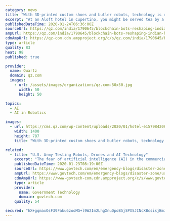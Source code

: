 ```yaml
---
category: news
title: "With 3D-printed custom shoes and butler robots, technology is reshaping hospitality"
excerpt: "At an Aloft hotel in Cupertino, you might be served tea by a robot butler quaintly named Botlr ... “Companies that don’t embrace technology as an enabler will disappear,” said Dilip Puri. Artificial Intelligence will allow guest experience to become so much better. Chatbots are already making the booking experience easier."
publishedDateTime: 2020-01-24T06:36:00Z
sourceUrl: https://qz.com/india/1790645/blockchain-bots-reshaping-indian-hotels-marriott-taj-itc/
ampUrl: https://qz.com/india/1790645/blockchain-bots-reshaping-indian-hotels-marriott-taj-itc/amp/
cdnAmpUrl: https://qz-com.cdn.ampproject.org/c/s/qz.com/india/1790645/blockchain-bots-reshaping-indian-hotels-marriott-taj-itc/amp/
type: article
quality: 83
heat: 98
published: true

provider:
  name: Quartz
  domain: qz.com
  images:
    - url: /assets/images/organizations/qz.com-50x50.jpg
      width: 50
      height: 50

topics:
  - AI
  - AI in Robotics

images:
  - url: https://cms.qz.com/wp-content/uploads/2020/01/hotel-e1579842060851.jpg?quality=75&strip=all&w=1400
    width: 1400
    height: 787
    title: "With 3D-printed custom shoes and butler robots, technology is reshaping hospitality"

related:
  - title: "U.S. Army Testing Robots, Drones and AI Technology"
    excerpt: "The fear of artificial intelligence (AI) in the commercial world is that it will take away jobs from people. Apply robotics and AI to the battlefield, and that might be one of the best things that ever happened. Fewer human soldiers means less \"cannon fodder\" if you are familiar with the term. See this article, AI & Robots Crush Foes In Army ..."
    publishedDateTime: 2020-01-23T08:19:00Z
    sourceUrl: https://www.govtech.com/em/emergency-blogs/disaster-zone/us-army-testing-robots-drones-and-ai-technology.html
    ampUrl: https://www.govtech.com/em/emergency-blogs/disaster-zone/us-army-testing-robots-drones-and-ai-technology.html?AMP
    cdnAmpUrl: https://www-govtech-com.cdn.ampproject.org/c/s/www.govtech.com/em/emergency-blogs/disaster-zone/us-army-testing-robots-drones-and-ai-technology.html?AMP
    type: article
    provider:
      name: Government Technology
      domain: govtech.com
    quality: 54

secured: "hX+gqmaxOsF39Faku6zooMG+l9W2Im2LhgXnuDpoB5jSPXSJINcXBcsisjBmJxMclTJiAr8xef2VyqNmraZqeoosDnMAIwh2QaRjbwoktr9idUmT3fXAEJzOQl0LB7OFrC4RPU7au+3/CR7nPGT7Ypp0rH/KeBZ0F6QUcxO04mfuaiLbrSuiG38LTNSquHYYteGi/8hseN9HzeeNjUtXfnqaqUPJLy5Yk5cFNIauk9kKeor9z+EefWe5x/xa4td+UKg1dUGvZYYrllBJcHBt7vhwiVNF49hKMDJsRG3YLuMflABNzoRNBm20EQ9sZITV/EqZvKvDgLLMa4zC74NKLAFAyI1GvdpCbw9M2BenA+/JAYuskElDh9hBKGOmcW8C3RqpjrPYn/REDxvAzp7w5rz0iUKUi2H0PEIbcREdYvCzc2VHKmbwHruvQai/tpq1XimMcGBYztGMaZngT6YHRgoZF3yyvb5wqeUSMxjQUog=;+huk6NlOzS+sqnJGsgFpPA=="
---
```


